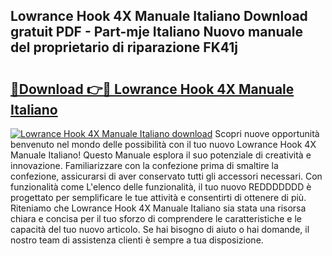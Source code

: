 ## Lowrance Hook 4X Manuale Italiano Download gratuit PDF - Part-mje Italiano Nuovo manuale del proprietario di riparazione FK41j

# <h2><a href="http://dfbmum.blite.top/?on=Lowrance+Hook+4X+Manuale+Italiano">🔗Download 👉🔴 Lowrance Hook 4X Manuale Italiano</a></h2>

[![Lowrance Hook 4X Manuale Italiano download](https://i.imgur.com/lujVjoI.png)](http://dfbmum.blite.top/?on=Lowrance+Hook+4X+Manuale+Italiano)
Scopri nuove opportunità benvenuto nel mondo delle possibilità con il tuo nuovo Lowrance Hook 4X Manuale Italiano! Questo Manuale esplora il suo potenziale di creatività e innovazione. Familiarizzare con la confezione prima di smaltire la confezione, assicurarsi di aver conservato tutti gli accessori necessari. Con funzionalità come L'elenco delle funzionalità, il tuo nuovo REDDDDDDD è progettato per semplificare le tue attività e consentirti di ottenere di più. Riteniamo che Lowrance Hook 4X Manuale Italiano sia stata una risorsa chiara e concisa per il tuo sforzo di comprendere le caratteristiche e le capacità del tuo nuovo articolo. Se hai bisogno di aiuto o hai domande, il nostro team di assistenza clienti è sempre a tua disposizione.
